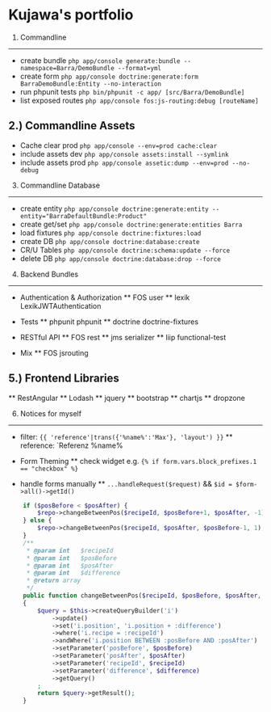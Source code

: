 Kujawa's portfolio
===================

1) Commandline
---------------
  * create bundle       `php app/console generate:bundle --namespace=Barra/DemoBundle --format=yml`
  * create form         `php app/console doctrine:generate:form BarraDemoBundle:Entity --no-interaction`
  * run phpunit tests   `php bin/phpunit -c app/ [src/Barra/DemoBundle]`
  * list exposed routes `php app/console fos:js-routing:debug [routeName]`

2.) Commandline Assets
-----------------------
  * Cache clear prod    `php app/console --env=prod cache:clear`
  * include assets dev  `php app/console assets:install --symlink`
  * include assets prod `php app/console assetic:dump --env=prod --no-debug`

3) Commandline Database
------------------------
  * create entity       `php app/console doctrine:generate:entity --entity="BarraDefaultBundle:Product"`
  * create get/set      `php app/console doctrine:generate:entities Barra`
  * load fixtures       `php app/console doctrine:fixtures:load`
  * create DB           `php app/console doctrine:database:create`
  * CR/U Tables         `php app/console doctrine:schema:update --force`
  * delete DB           `php app/console doctrine:database:drop --force`

4) Backend Bundles
-------------------
  * Authentication & Authorization
  ** FOS       user
  ** lexik     LexikJWTAuthentication

  * Tests
  ** phpunit   phpunit
  ** doctrine  doctrine-fixtures

  * RESTful API
  ** FOS       rest
  ** jms       serializer
  ** liip      functional-test

  * Mix
  ** FOS        jsrouting

5.) Frontend Libraries
-----------------------
  ** RestAngular
  ** Lodash
  ** jquery
  ** bootstrap
  ** chartjs
  ** dropzone


6) Notices for myself
----------------------
  * filter: `{{ 'reference'|trans({'%name%':'Max'}, 'layout') }}`
  ** reference: `Referenz %name%

  * Form Theming
  ** check widget e.g. `{% if form.vars.block_prefixes.1 == "checkbox" %}`

  * handle forms manually
  ** `...handleRequest($request)` && `$id = $form->all()->getId()`


```php
    if ($posBefore < $posAfter) {
        $repo->changeBetweenPos($recipeId, $posBefore+1, $posAfter, -1);
    } else {
        $repo->changeBetweenPos($recipeId, $posAfter, $posBefore-1, 1);
    }
    /**
     * @param int   $recipeId
     * @param int   $posBefore
     * @param int   $posAfter
     * @param int   $difference
     * @return array
     */
    public function changeBetweenPos($recipeId, $posBefore, $posAfter, $difference)
    {
        $query = $this->createQueryBuilder('i')
            ->update()
            ->set('i.position', 'i.position + :difference')
            ->where('i.recipe = :recipeId')
            ->andWhere('i.position BETWEEN :posBefore AND :posAfter')
            ->setParameter('posBefore', $posBefore)
            ->setParameter('posAfter', $posAfter)
            ->setParameter('recipeId', $recipeId)
            ->setParameter('difference', $difference)
            ->getQuery()
        ;
        return $query->getResult();
    }
```
